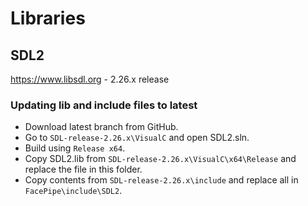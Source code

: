 # Libraries

## SDL2
https://www.libsdl.org - 2.26.x release

### Updating lib and include files to latest
- Download latest branch from GitHub. 
- Go to `SDL-release-2.26.x\VisualC` and open SDL2.sln. 
- Build using `Release x64`.
- Copy SDL2.lib from `SDL-release-2.26.x\VisualC\x64\Release` and replace the file in this folder.
- Copy contents from `SDL-release-2.26.x\include` and replace all in `FacePipe\include\SDL2`.
